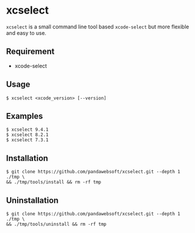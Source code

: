 # xcselect

`xcselect` is a small command line tool based `xcode-select` but more flexible and easy to use.

## Requirement
- xcode-select

## Usage
```
$ xcselect <xcode_version> [--version]
```

## Examples
```
$ xcselect 9.4.1
$ xcselect 8.2.1
$ xcselect 7.3.1
```

## Installation
```
$ git clone https://github.com/pandawebsoft/xcselect.git --depth 1 ./tmp \
&& ./tmp/tools/install && rm -rf tmp
```

## Uninstallation
```
$ git clone https://github.com/pandawebsoft/xcselect.git --depth 1 ./tmp \
&& ./tmp/tools/uninstall && rm -rf tmp
```

